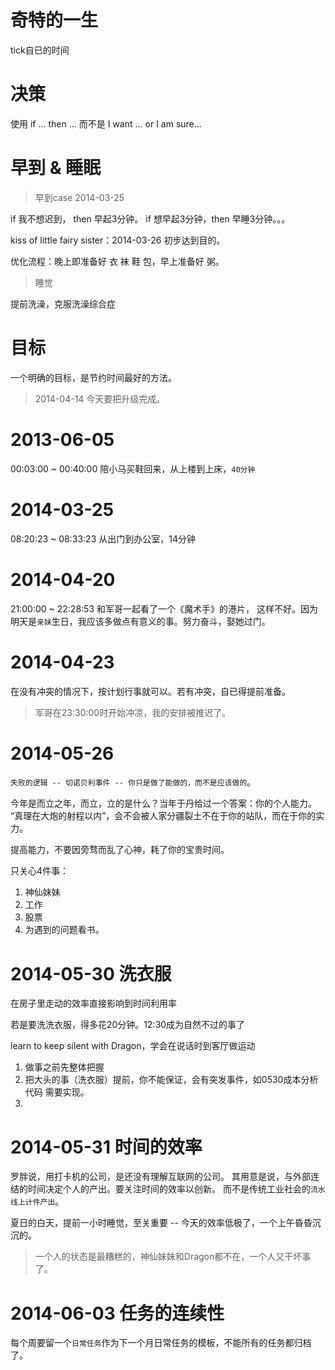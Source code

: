 # 奇特的一生

  tick自已的时间

# 决策

  使用 if ... then ...
  而不是 I want ...  or  I am sure... 

# 早到 & 睡眠

  > 早到case 2014-03-25

  if 我不想迟到， then 早起3分钟。
  if 想早起3分钟，then 早睡3分钟。。。

  kiss of little fairy sister：2014-03-26 初步达到目的。

  优化流程：晚上即准备好 衣 袜 鞋 包，早上准备好 粥。

  > 睡觉

  提前洗澡，克服洗澡综合症

# 目标

  一个明确的目标，是节约时间最好的方法。

  > 2014-04-14 今天要把升级完成。

# 2013-06-05

  00:03:00 ~ 00:40:00 陪小马买鞋回来，从上楼到上床，`40分钟`

# 2014-03-25

  08:20:23 ~ 08:33:23 从出门到办公室，14分钟

# 2014-04-20

  21:00:00 ~ 22:28:53 和军哥一起看了一个《魔术手》的港片，
  这样不好。因为明天是`亲妹`生日，我应该多做点有意义的事。努力奋斗，娶她过门。

# 2014-04-23

  在没有冲突的情况下，按计划行事就可以。若有冲突，自已得提前准备。
  > 军哥在23:30:00时开始冲凉，我的安排被推迟了。

# 2014-05-26

  `失败的逻辑 -- 切诺贝利事件 -- 你只是做了能做的，而不是应该做的`。

  今年是而立之年，而立，立的是什么？当年于丹给过一个答案：你的个人能力。
  “真理在大炮的射程以内”，会不会被人家分疆裂土不在于你的站队，而在于你的实力。

  提高能力，不要因旁骛而乱了心神，耗了你的宝贵时间。

  只关心4件事：
  1. 神仙妹妹
  2. 工作
  3. 股票
  4. 为遇到的问题看书。


# 2014-05-30 洗衣服

  在房子里走动的效率直接影响到时间利用率

  若是要洗洗衣服，得多花20分钟。12:30成为自然不过的事了 

  learn to keep silent with Dragon，学会在说话时到客厅做运动

  1. 做事之前先整体把握
  2. 把大头的事（洗衣服）提前，你不能保证，会有突发事件，如0530成本分析代码
     需要实现。
  3. 

# 2014-05-31 时间的效率

  罗胖说，用打卡机的公司，是还没有理解互联网的公司。
  其用意是说，与外部连结的时间决定个人的产出。要关注时间的效率以创新。
  而不是传统工业社会的`流水线上计件产出`。

  夏日的白天，提前一小时睡觉，至关重要 
  -- 今天的效率低极了，一个上午昏昏沉沉的。

  > 一个人的状态是最糟糕的，神仙妹妹和Dragon都不在，一个人又干坏事了。

# 2014-06-03 任务的连续性

  每个周要留一个`日常任务`作为下一个月日常任务的模板，不能所有的任务都归档了。


